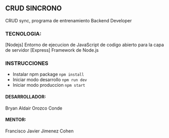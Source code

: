 ## CRUD SINCRONO

CRUD sync, programa de entrenamiento Backend Developer

### TECNOLOGIA:
[Nodejs] Entorno de ejecucion de JavaScript de codigo abierto para la capa de servidor
[Express] Framework de Node.js

### INSTRUCCIONES
- Instalar npm package ``` npm install ```
- Iniciar modo desarrollo ``` npm run dev ```
- Iniciar modo produccion ``` npm start ```

#### DESARROLLADOR:
Bryan Aldair Orozco Conde

#### MENTOR:
Francisco Javier Jimenez Cohen
